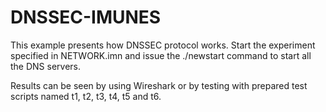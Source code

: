 # DNSSEC-IMUNES

This example presents how DNSSEC protocol works.
Start the experiment specified in NETWORK.imn and issue the ./newstart command to start all the DNS servers.

Results can be seen by using Wireshark or by testing with prepared test scripts named t1, t2, t3, t4, t5 and t6.
